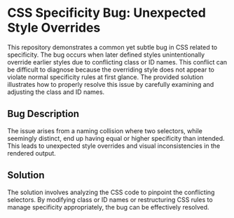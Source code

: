 # CSS Specificity Bug: Unexpected Style Overrides

This repository demonstrates a common yet subtle bug in CSS related to specificity.  The bug occurs when later defined styles unintentionally override earlier styles due to conflicting class or ID names. This conflict can be difficult to diagnose because the overriding style does not appear to violate normal specificity rules at first glance.  The provided solution illustrates how to properly resolve this issue by carefully examining and adjusting the class and ID names.

## Bug Description
The issue arises from a naming collision where two selectors, while seemingly distinct, end up having equal or higher specificity than intended.  This leads to unexpected style overrides and visual inconsistencies in the rendered output.

## Solution
The solution involves analyzing the CSS code to pinpoint the conflicting selectors.  By modifying class or ID names or restructuring CSS rules to manage specificity appropriately, the bug can be effectively resolved.